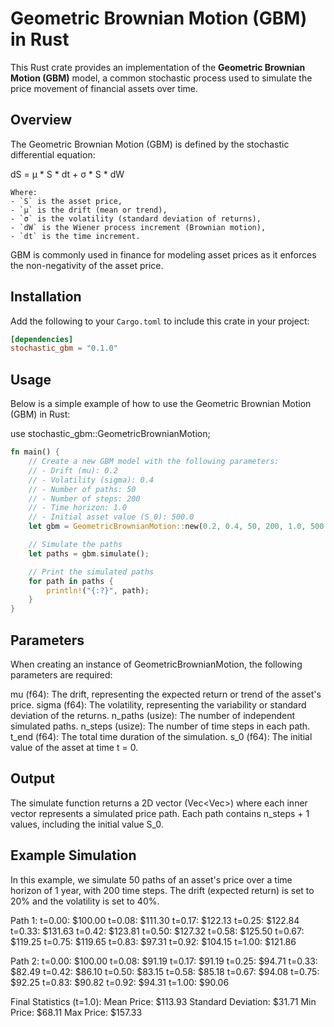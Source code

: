 # Geometric Brownian Motion (GBM) in Rust

This Rust crate provides an implementation of the **Geometric Brownian Motion (GBM)** model, a common stochastic process used to simulate the price movement of financial assets over time.

## Overview

The Geometric Brownian Motion (GBM) is defined by the stochastic differential equation:

dS = μ * S * dt + σ * S * dW

```swfit
Where:
- `S` is the asset price,
- `μ` is the drift (mean or trend),
- `σ` is the volatility (standard deviation of returns),
- `dW` is the Wiener process increment (Brownian motion),
- `dt` is the time increment.
```

GBM is commonly used in finance for modeling asset prices as it enforces the non-negativity of the asset price.

## Installation

Add the following to your `Cargo.toml` to include this crate in your project:

```toml
[dependencies]
stochastic_gbm = "0.1.0"
```

## Usage
Below is a simple example of how to use the Geometric Brownian Motion (GBM) in Rust:

use stochastic_gbm::GeometricBrownianMotion;

```rust
fn main() {
    // Create a new GBM model with the following parameters:
    // - Drift (mu): 0.2
    // - Volatility (sigma): 0.4
    // - Number of paths: 50
    // - Number of steps: 200
    // - Time horizon: 1.0
    // - Initial asset value (S_0): 500.0
    let gbm = GeometricBrownianMotion::new(0.2, 0.4, 50, 200, 1.0, 500.0);

    // Simulate the paths
    let paths = gbm.simulate();

    // Print the simulated paths
    for path in paths {
        println!("{:?}", path);
    }
}
```

## Parameters
When creating an instance of GeometricBrownianMotion, the following parameters are required:

mu (f64): The drift, representing the expected return or trend of the asset's price.
sigma (f64): The volatility, representing the variability or standard deviation of the returns.
n_paths (usize): The number of independent simulated paths.
n_steps (usize): The number of time steps in each path.
t_end (f64): The total time duration of the simulation.
s_0 (f64): The initial value of the asset at time t = 0.

## Output
The simulate function returns a 2D vector (Vec<Vec<f64>>) where each inner vector represents a simulated price path. Each path contains n_steps + 1 values, including the initial value S_0.

## Example Simulation
In this example, we simulate 50 paths of an asset's price over a time horizon of 1 year, with 200 time steps. The drift (expected return) is set to 20% and the volatility is set to 40%.

Path 1:
t=0.00: $100.00
t=0.08: $111.30
t=0.17: $122.13
t=0.25: $122.84
t=0.33: $131.63
t=0.42: $123.81
t=0.50: $127.32
t=0.58: $125.50
t=0.67: $119.25
t=0.75: $119.65
t=0.83: $97.31
t=0.92: $104.15
t=1.00: $121.86

Path 2:
t=0.00: $100.00
t=0.08: $91.19
t=0.17: $91.19
t=0.25: $94.71
t=0.33: $82.49
t=0.42: $86.10
t=0.50: $83.15
t=0.58: $85.18
t=0.67: $94.08
t=0.75: $92.25
t=0.83: $90.82
t=0.92: $94.31
t=1.00: $90.06

Final Statistics (t=1.0):
Mean Price: $113.93
Standard Deviation: $31.71
Min Price: $68.11
Max Price: $157.33

